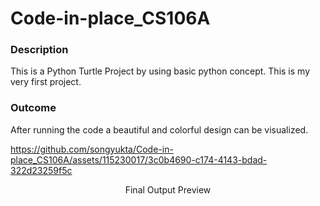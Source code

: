 # Code-in-place_CS106A
### Description
This is a Python Turtle Project by using basic python concept. This is my very first project.

### Outcome
After running the code a beautiful and colorful design can be visualized.

<p align="center">


https://github.com/songyukta/Code-in-place_CS106A/assets/115230017/3c0b4690-c174-4143-bdad-322d23259f5c

</p>


<p align="center"> Final Output Preview </p>
